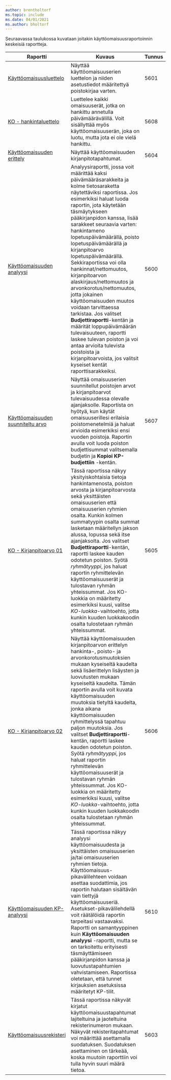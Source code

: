 ```yaml
---
author: brentholtorf
ms.topic: include
ms.date: 04/01/2021
ms.author: bholtorf
---
```


Seuraavassa taulukossa kuvataan joitakin käyttöomaisuusraportoinnin keskeisiä raportteja.

| Raportti | Kuvaus | Tunnus | 
|--|--|--|
| [Käyttöomaisuusluettelo](https://businesscentral.dynamics.com?report=5601)| Näyttää käyttöomaisuuserien luettelon ja niiden asetustiedot määritettyä poistokirjaa varten. |5601 |
| [KO - hankintaluettelo](https://businesscentral.dynamics.com?report=5608) |  Luettelee kaikki omaisuuserät, jotka on hankittu annetulla päivämäärävälillä. Voit sisällyttää myös käyttöomaisuuserän, joka on luotu, mutta jota ei ole vielä hankittu. |5608 |
| [Käyttöomaisuuden erittely](https://businesscentral.dynamics.com?report=5604)| Näyttää käyttöomaisuuden kirjanpitotapahtumat. |5604 |
| [Käyttöomaisuuden analyysi](https://businesscentral.dynamics.com?report=5600)| Analyysiraportti, jossa voit määrittää kaksi päivämääräsarakkeita ja kolme tietosaraketta näytettäviksi raportissa. Jos esimerkiksi haluat luoda raportin, jota käytetään täsmäytykseen pääkirjanpidon kanssa, lisää sarakkeet seuraavia varten: hankintameno lopetuspäivämäärällä, poisto lopetuspäivämäärällä ja kirjanpitoarvo lopetuspäivämäärällä. Sekkiraportissa voi olla hankinnat/nettomuutos, kirjanpitoarvon alaskirjaus/nettomuutos ja arvonkorotus/nettomuutos, jotta jokainen käyttöomaisuuden muutos voidaan tarvittaessa tarkistaa. Jos valitset **Budjettiraportti**-kentän ja määrität loppupäivämäärän tulevaisuuteen, raportti laskee tulevan poiston ja voi antaa arvioita tulevista poistoista ja kirjanpitoarvoista, jos valitsit kyseiset kentät raporttisarakkeiksi. |5600|
| [Käyttöomaisuuden suunniteltu arvo](https://businesscentral.dynamics.com?report=5607)| Näyttää omaisuuserien suunnitellut poistojen arvot ja kirjanpitoarvot tulevaisuudessa olevalle ajanjaksolle. Raportista on hyötyä, kun käytät omaisuuserillesi erilaisia poistomenetelmiä ja haluat arvioida esimerkiksi ensi vuoden poistoja. Raportin avulla voit luoda poiston budjettisummat valitsemalla budjetin ja **Kopioi KP-budjettiin** -kentän. |5607 |
| [KO - Kirjanpitoarvo 01](https://businesscentral.dynamics.com?report=5605)|Tässä raportissa näkyy yksityiskohtaisia tietoja hankintamenosta, poiston arvosta ja kirjanpitoarvosta sekä yksittäisten omaisuuserien että omaisuuserien ryhmien osalta. Kunkin kolmen summatyypin osalta summat lasketaan määritellyn jakson alussa, lopussa sekä itse ajanjaksolta. Jos valitset **Budjettiraportti**-kentän, raportti laskee kauden odotetun poiston. Syötä *ryhmätyyppi*, jos haluat raportin ryhmittelevän käyttöomaisuuserät ja tulostavan ryhmän yhteissummat. Jos KO-luokkia on määritetty esimerkiksi kuusi, valitse *KO-luokka*-vaihtoehto, jotta kunkin kuuden luokkakoodin osalta tulostetaan ryhmän yhteissummat.|5605|
| [KO - Kirjanpitoarvo 02](https://businesscentral.dynamics.com?report=5606)|Näyttää käyttöomaisuuden kirjanpitoarvon erittelyn hankinta-, poisto- ja arvonkorotusmuutoksien mukaan kyseiseltä kaudelta sekä lisäerittelyn lisäysten ja luovutusten mukaan kyseiseltä kaudelta. Tämän raportin avulla voit kuvata käyttöomaisuuden muutoksia tietyltä kaudelta, jonka aikana käyttöomaisuuden ryhmittelyssä tapahtuu paljon muutoksia. Jos valitset **Budjettiraportti**-kentän, raportti laskee kauden odotetun poiston. Syötä *ryhmätyyppi*, jos haluat raportin ryhmittelevän käyttöomaisuuserät ja tulostavan ryhmän yhteissummat. Jos KO-luokkia on määritetty esimerkiksi kuusi, valitse *KO-luokka*-vaihtoehto, jotta kunkin kuuden luokkakoodin osalta tulostetaan ryhmän yhteissummat. |5606|
| [Käyttöomaisuuden KP-analyysi](https://businesscentral.dynamics.com?report=5610)|Tässä raportissa näkyy analyysi käyttöomaisuudesta ja yksittäisten omaisuuserien ja/tai omaisuuserien ryhmien tietoja. Käyttöomaisuus-pikavälilehteen voidaan asettaa suodattimia, jos raportin halutaan sisältävän vain tiettyjä käyttöomaisuuseriä. Asetukset-pikavälilehdellä voit räätälöidä raportin tarpeitasi vastaavaksi. Raportti on samantyyppinen kuin **Käyttöomaisuuden analyysi** -raportti, mutta se on tarkoitettu erityisesti täsmäyttämiseen pääkirjanpidon kanssa ja luovutustapahtumien vahvistamiseen. Raportissa oletetaan, että tunnet kirjauksien asetuksissa määritetyt KP-tilit. | 5610 |
| [Käyttöomaisuusrekisteri](https://businesscentral.dynamics.com?report=5603) |Tässä raportissa näkyvät kirjatut käyttöomaisuustapahtumat lajiteltuina ja jaoteltuina rekisterinumeron mukaan. Näkyvät rekisteritapahtumat voi määrittää asettamalla suodatuksen. Suodatuksen asettaminen on tärkeää, koska muutoin raporttiin voi tulla hyvin suuri määrä tietoa. |5603  |
